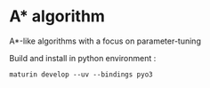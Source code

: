 # A* algorithm

A*-like algorithms with a focus on parameter-tuning

Build and install in python environment :
```shell
maturin develop --uv --bindings pyo3
```

